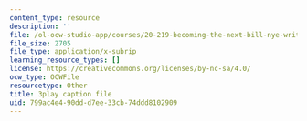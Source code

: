 ```yaml
---
content_type: resource
description: ''
file: /ol-ocw-studio-app/courses/20-219-becoming-the-next-bill-nye-writing-and-hosting-the-educational-show-january-iap-2015/799ac4e490ddd7ee33cb74ddd8102909_2nSxmWTdDU4.srt
file_size: 2705
file_type: application/x-subrip
learning_resource_types: []
license: https://creativecommons.org/licenses/by-nc-sa/4.0/
ocw_type: OCWFile
resourcetype: Other
title: 3play caption file
uid: 799ac4e4-90dd-d7ee-33cb-74ddd8102909
---
```

